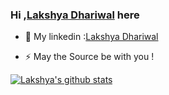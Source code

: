 ### Hi ,[Lakshya Dhariwal](https://lakshya-dhariwal.github.io) here

- :speech_balloon: My linkedin :[Lakshya Dhariwal](https://www.linkedin.com/in/lakshya-dhariwal-51a7411b6)

- ⚡ May the Source be with you ! 




[![Lakshya's github stats](https://github-readme-stats.vercel.app/api?username=lakshya-dhariwal)](https://github.com/lakshya-dhariwal/github-readme-stats)

